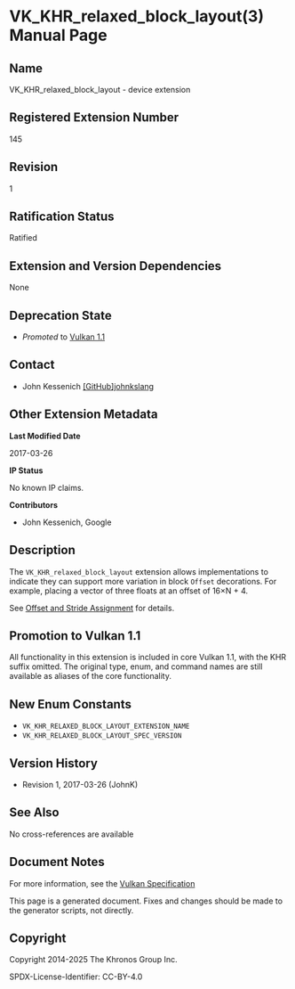 # VK\_KHR\_relaxed\_block\_layout(3) Manual Page

## Name

VK\_KHR\_relaxed\_block\_layout - device extension



## [](#_registered_extension_number)Registered Extension Number

145

## [](#_revision)Revision

1

## [](#_ratification_status)Ratification Status

Ratified

## [](#_extension_and_version_dependencies)Extension and Version Dependencies

None

## [](#_deprecation_state)Deprecation State

- *Promoted* to [Vulkan 1.1](https://registry.khronos.org/vulkan/specs/latest/html/vkspec.html#versions-1.1-promotions)

## [](#_contact)Contact

- John Kessenich [\[GitHub\]johnkslang](https://github.com/KhronosGroup/Vulkan-Docs/issues/new?body=%5BVK_KHR_relaxed_block_layout%5D%20%40johnkslang%0A%2AHere%20describe%20the%20issue%20or%20question%20you%20have%20about%20the%20VK_KHR_relaxed_block_layout%20extension%2A)

## [](#_other_extension_metadata)Other Extension Metadata

**Last Modified Date**

2017-03-26

**IP Status**

No known IP claims.

**Contributors**

- John Kessenich, Google

## [](#_description)Description

The `VK_KHR_relaxed_block_layout` extension allows implementations to indicate they can support more variation in block `Offset` decorations. For example, placing a vector of three floats at an offset of 16×N + 4.

See [Offset and Stride Assignment](https://registry.khronos.org/vulkan/specs/latest/html/vkspec.html#interfaces-resources-layout) for details.

## [](#_promotion_to_vulkan_1_1)Promotion to Vulkan 1.1

All functionality in this extension is included in core Vulkan 1.1, with the KHR suffix omitted. The original type, enum, and command names are still available as aliases of the core functionality.

## [](#_new_enum_constants)New Enum Constants

- `VK_KHR_RELAXED_BLOCK_LAYOUT_EXTENSION_NAME`
- `VK_KHR_RELAXED_BLOCK_LAYOUT_SPEC_VERSION`

## [](#_version_history)Version History

- Revision 1, 2017-03-26 (JohnK)

## [](#_see_also)See Also

No cross-references are available

## [](#_document_notes)Document Notes

For more information, see the [Vulkan Specification](https://registry.khronos.org/vulkan/specs/latest/html/vkspec.html#VK_KHR_relaxed_block_layout)

This page is a generated document. Fixes and changes should be made to the generator scripts, not directly.

## [](#_copyright)Copyright

Copyright 2014-2025 The Khronos Group Inc.

SPDX-License-Identifier: CC-BY-4.0